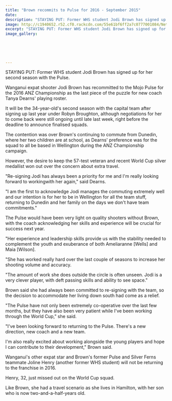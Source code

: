 ```yaml
---
title: "Brown recommits to Pulse for 2016 - September 2015"
date: 
description: "STAYING PUT: Former WHS student Jodi Brown has signed up for her second season with the Pulse, Wanganui Chronicle article on 1/9/15..."
image: http://c1940652.r52.cf0.rackcdn.com/55e61bf6ff2a7c0777001084/Netball.-Jodi-Brown-former-WHS-student-1.9.15.jpg
excerpt: "STAYING PUT: Former WHS student Jodi Brown has signed up for her second season with the Pulse."
image_gallery:
    
    
    
    
    
---
```


<p>STAYING PUT: Former WHS student Jodi Brown has signed up for her second season with the Pulse.</p>
<p>Wanganui expat shooter Jodi Brown has recommitted to the Mojo Pulse for the 2016 ANZ Championship as the last piece of the puzzle for new coach Tanya Dearns' playing roster.</p>
<p>It will be the 34-year-old's second season with the capital team after signing up last year under Robyn Broughton, although negotiations for her to come back were still ongoing until late last week, right before the deadline to announce finalised squads.</p>
<p>The contention was over Brown's continuing to commute from Dunedin, where her two children are at school, as Dearns' preference was for the squad to all be based in Wellington during the ANZ Championship campaign.</p>
<p>However, the desire to keep the 57-test veteran and recent World Cup silver medallist won out over the concern about extra travel.</p>
<p>"Re-signing Jodi has always been a priority for me and I'm really looking forward to workingwith her again," said Dearns.</p>
<p>"I am the first to acknowledge Jodi manages the commuting extremely well and our intention is for her to be in Wellington for all the team stuff, returning to Dunedin and her family on the days we don't have team commitments."</p>
<p>The Pulse would have been very light on quality shooters without Brown, with the coach acknowledging her skills and experience will be crucial for success next year.</p>
<p>"Her experience and leadership skills provide us with the stability needed to complement the youth and exuberance of both Ameliaranne [Wells] and Maia [Wilson].</p>
<p>"She has worked really hard over the last couple of seasons to increase her shooting volume and accuracy.</p>
<p>"The amount of work she does outside the circle is often unseen. Jodi is a very clever player, with deft passing skills and ability to see space."</p>
<p>Brown said she had always been committed to re-signing with the team, so the decision to accommodate her living down south had come as a relief.</p>
<p>"The Pulse have not only been extremely co-operative over the last few months, but they have also been very patient while I've been working through the World Cup," she said.</p>
<p>"I've been looking forward to returning to the Pulse. There's a new direction, new coach and a new team.</p>
<p>I'm also really excited about working alongside the young players and hope I can contribute to their development," Brown said.</p>
<p>Wanganui's other expat star and Brown's former Pulse and Silver Ferns teammate Joline Henry (another former WHS student) will not be returning to the franchise in 2016.</p>
<p>Henry, 32, just missed out on the World Cup squad.</p>
<p>Like Brown, she had a travel scenario as she lives in Hamilton, with her son who is now two-and-a-half-years old.</p>

